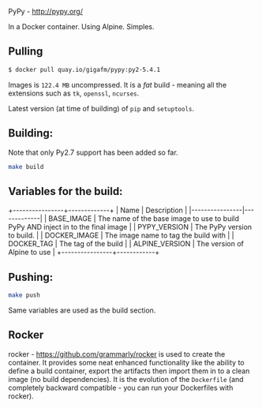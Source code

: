 PyPy - http://pypy.org/

In a Docker container. Using Alpine. Simples.

Pulling
-------

```sh
$ docker pull quay.io/gigafm/pypy:py2-5.4.1
```

Images is ``122.4 MB`` uncompressed. It is a _fat_ build - meaning all the
extensions such as ``tk``, ``openssl``, ``ncurses``.

Latest version (at time of building) of ``pip`` and ``setuptools``.

Building:
---------

Note that only Py2.7 support has been added so far.

```sh
make build
```

Variables for the build:
------------------------
+----------------+-------------+
| Name           | Description |
|----------------|-------------|
| BASE_IMAGE     | The name of the base image to use to build PyPy AND inject in to the final image |
| PYPY_VERSION   | The PyPy version to build. |
| DOCKER_IMAGE   | The image name to tag the build with |
| DOCKER_TAG     | The tag of the build |
| ALPINE_VERSION | The version of Alpine to use |
+----------------+------------+

Pushing:
--------

```sh
make push
```

Same variables are used as the build section.

Rocker
------

rocker - https://github.com/grammarly/rocker is used to create the container. It
provides some neat enhanced functionality like the ability to define a build
container, export the artifacts then import them in to a clean image (no build
dependencies). It is the evolution of the ``Dockerfile`` (and completely
backward compatible - you can run your Dockerfiles with rocker).

